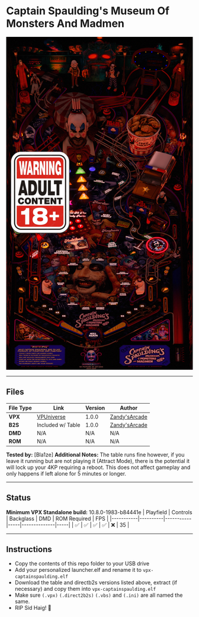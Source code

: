 # Captain Spaulding's Museum Of Monsters And Madmen 

![Table Preview](https://raw.githubusercontent.com/Bla1ze/vpx-images/refs/heads/main/vpx-captainspauldin.png)

---

## Files
| File Type | Link | Version | Author | 
|-----------|--------|----------|--------------|
| **VPX** | [VPUniverse](https://vpuniverse.com/files/file/23876-captain-spauldings-museum-of-monsters-and-madmen/) | 1.0.0 | [Zandy'sArcade](https://vpuniverse.com/profile/57949-zandysarcade/) |
| **B2S** | Included w/ Table | 1.0.0 |[Zandy'sArcade](https://vpuniverse.com/profile/57949-zandysarcade/) |
| **DMD** | N/A | N/A | N/A |
| **ROM** | N/A | N/A | N/A |

**Tested by:** [Bla1ze]
**Additional Notes:** The table runs fine however, if you leave it running but are not playing it (Attract Mode), there is the potential it will lock up your 4KP requiring a reboot. This does not affect gameplay and only happens if left alone for 5 minutes or longer. 

---

## Status 
**Minimum VPX Standalone build:** 10.8.0-1983-b84441e
| Playfield | Controls | Backglass | DMD | ROM Required | FPS | 
|-----------|----------|-----------|-----|--------------|-----|
| :white_check_mark: | :white_check_mark: | :white_check_mark: | :white_check_mark: | :x: | 35 |

---

## Instructions

- Copy the contents of this repo folder to your USB drive
- Add your personalized launcher.elf and rename it to `vpx-captainspaulding.elf`
- Download the table and directb2s versions listed above, extract (if necessary) and copy them into `vpx-captainspaulding.elf`
- Make sure `(.vpx)` `(.direct2b2s)` `(.vbs)` and `(.ini)` are all named the same.
- RIP Sid Haig! 🤡
